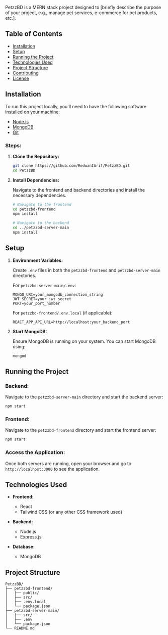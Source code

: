 PetzzBD is a MERN stack project designed to [briefly describe the purpose of your project, e.g., manage pet services, e-commerce for pet products, etc.].

## Table of Contents

- [Installation](#installation)
- [Setup](#setup)
- [Running the Project](#running-the-project)
- [Technologies Used](#technologies-used)
- [Project Structure](#project-structure)
- [Contributing](#contributing)
- [License](#license)

## Installation

To run this project locally, you'll need to have the following software installed on your machine:

- [Node.js](https://nodejs.org/)
- [MongoDB](https://www.mongodb.com/try/download/community)
- [Git](https://git-scm.com/)

### Steps:

1. **Clone the Repository:**

   ```bash
   git clone https://github.com/RedwanIArif/PetzzBD.git
   cd PetzzBD
   ```

2. **Install Dependencies:**

   Navigate to the frontend and backend directories and install the necessary dependencies.

   ```bash
   # Navigate to the frontend
   cd petzzbd-frontend
   npm install

   # Navigate to the backend
   cd ../petzzbd-server-main
   npm install
   ```

## Setup

1. **Environment Variables:**

   Create `.env` files in both the `petzzbd-frontend` and `petzzbd-server-main` directories.

   For `petzzbd-server-main/.env`:

   ```env
   MONGO_URI=your_mongodb_connection_string
   JWT_SECRET=your_jwt_secret
   PORT=your_port_number
   ```

   For `petzzbd-frontend/.env.local` (if applicable):

   ```env
   REACT_APP_API_URL=http://localhost:your_backend_port
   ```

2. **Start MongoDB:**

   Ensure MongoDB is running on your system. You can start MongoDB using:

   ```bash
   mongod
   ```

## Running the Project

### Backend:

Navigate to the `petzzbd-server-main` directory and start the backend server:

```bash
npm start
```

### Frontend:

Navigate to the `petzzbd-frontend` directory and start the frontend server:

```bash
npm start
```

### Access the Application:

Once both servers are running, open your browser and go to `http://localhost:3000` to see the application.

## Technologies Used

- **Frontend:**
  - React
  - Tailwind CSS (or any other CSS framework used)

- **Backend:**
  - Node.js
  - Express.js

- **Database:**
  - MongoDB

## Project Structure

```
PetzzBD/
├── petzzbd-frontend/
│   ├── public/
│   ├── src/
│   ├── .env.local
│   └── package.json
├── petzzbd-server-main/
│   ├── src/
│   ├── .env
│   └── package.json
└── README.md
```
